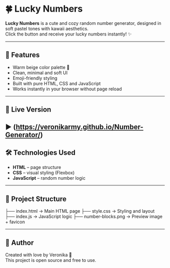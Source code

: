 # 🍀 Lucky Numbers

**Lucky Numbers** is a cute and cozy random number generator, designed in soft pastel tones with kawaii aesthetics.  
Click the button and receive your lucky numbers instantly! ✨

---

## 🌟 Features

- Warm beige color palette 🎨  
- Clean, minimal and soft UI  
- Emoji-friendly styling  
- Built with pure HTML, CSS and JavaScript  
- Works instantly in your browser without page reload

---

## 🧪 Live Version 

▶️ (https://veronikarmy.github.io/Number-Generator/)
---

## 🛠 Technologies Used

- **HTML** – page structure  
- **CSS** – visual styling (Flexbox)  
- **JavaScript** – random number logic

---

## 📁 Project Structure

├── index.html → Main HTML page
├── style.css → Styling and layout
├── index.js → JavaScript logic
├── number-blocks.png → Preview image + favicon

---

## 🧸 Author

Created with love by Veronika 💛  
This project is open source and free to use.

